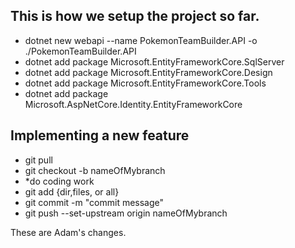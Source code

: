 ## This is how we setup the project so far.
- dotnet new webapi --name PokemonTeamBuilder.API -o ./PokemonTeamBuilder.API
- dotnet add package Microsoft.EntityFrameworkCore.SqlServer
- dotnet add package Microsoft.EntityFrameworkCore.Design
- dotnet add package Microsoft.EntityFrameworkCore.Tools
- dotnet add package Microsoft.AspNetCore.Identity.EntityFrameworkCore

## Implementing a new feature
- git pull
- git checkout -b nameOfMybranch
- *do coding work
- git add {dir,files, or all}
- git commit -m "commit message"
- git push --set-upstream origin nameOfMybranch

These are Adam's changes.
